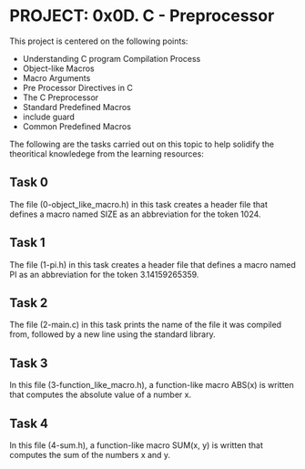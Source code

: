 # PROJECT: 0x0D. C - Preprocessor

This project is centered on the following points:
- Understanding C program Compilation Process
- Object-like Macros
- Macro Arguments
- Pre Processor Directives in C
- The C Preprocessor
- Standard Predefined Macros
- include guard
- Common Predefined Macros

The following are the tasks carried out on this topic to help solidify the theoritical knowledege from the learning resources:

## Task 0

The file (0-object_like_macro.h) in this task creates a header file that defines a macro named SIZE as an abbreviation for the token 1024.

## Task 1

The file (1-pi.h) in this task creates a header file that defines a macro named PI as an abbreviation for the token 3.14159265359.

## Task 2

The file (2-main.c) in this task prints the name of the file it was compiled from, followed by a new line using the standard library.

## Task 3

In this file (3-function_like_macro.h), a function-like macro ABS(x) is written that computes the absolute value of a number x.

## Task 4

In this file (4-sum.h), a function-like macro SUM(x, y) is written that computes the sum of the numbers x and y.
